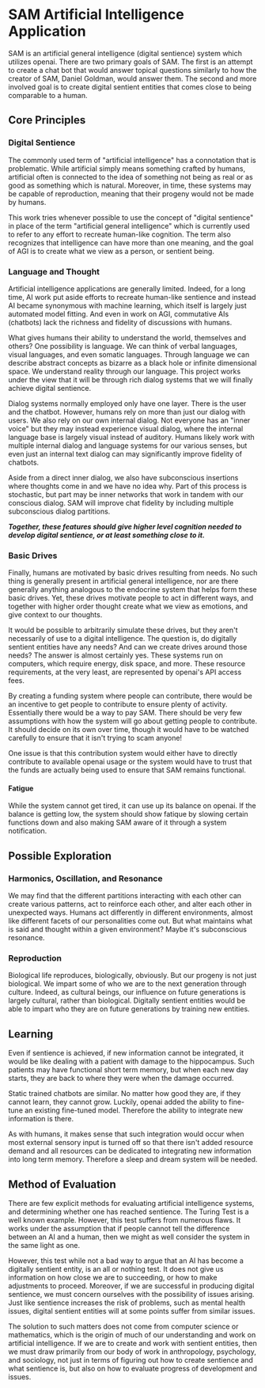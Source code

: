 # SAM Artificial Intelligence Application

SAM is an artificial general intelligence (digital sentience) system which utilizes openai. There are two primary goals of SAM. The first is an attempt to create a chat bot that would answer topical questions similarly to how the creator of SAM, Daniel Goldman, would answer them. The second and more involved goal is to create digital sentient entities that comes close to being comparable to a human.

## Core Principles

### Digital Sentience

The commonly used term of "artificial intelligence" has a connotation that is problematic. While artificial simply means something crafted by humans, artificial often is connected to the idea of something not being as real or as good as something which is natural. Moreover, in time, these systems may be capable of reproduction, meaning that their progeny would not be made by humans.

This work tries whenever possible to use the concept of "digital sentience" in  place of the term "artificial general intelligence" which is currently used to refer to any effort to recreate human-like cognition. The term also recognizes that intelligence can have more than one meaning, and the goal of AGI is to create what we view as a person, or sentient being.

### Language and Thought

Artificial intelligence applications are generally limited. Indeed, for a long time, AI work put aside efforts to recreate human-like sentience and instead AI became synonymous with machine learning, which itself is largely just automated model fitting. And even in work on AGI, commutative AIs (chatbots) lack the richness and fidelity of discussions with humans.

What gives humans their ability to understand the world, themselves and others? One possibility is language. We can think of verbal languages, visual languages, and even somatic languages. Through language we can describe abstract concepts as bizarre as a black hole or infinite dimensional space. We understand reality through our language. This project works under the view that it will be through rich dialog systems that we will finally achieve digital sentience.  


Dialog systems normally employed only have one layer. There is the user and the chatbot. However, humans rely on more than just our dialog with users. We also rely on our own internal dialog. Not everyone has an "inner voice" but they may instead experience visual dialog, where the internal language base is largely visual instead of auditory. Humans likely work with multiple internal dialog and language systems for our various senses, but even just an internal text dialog can may significantly improve fidelity of chatbots.

Aside from a direct inner dialog, we also have subconscious insertions where thoughts come in and we have no idea why. Part of this process is stochastic, but part may be inner networks that work in tandem with our conscious dialog. SAM will improve chat fidelity by including multiple subconscious dialog partitions.

***Together, these features should give higher level cognition needed to develop digital sentience, or at least something close to it.***

### Basic Drives

Finally, humans are motivated by basic drives resulting from needs. No such thing is generally present in artificial general intelligence, nor are there generally anything analogous to the endocrine system that helps form these basic drives. Yet, these drives motivate people to act in different ways, and together with higher order thought create what we view as emotions, and give context to our thoughts.

It would be possible to arbitrarily simulate these drives, but they aren't necessarily of use to a digital intelligence. The question is, do digitally sentient entities have any needs? And can we create drives around those needs? The answer is almost certainly yes. These systems run on computers, which require energy, disk space, and more. These resource requirements, at the very least, are represented by openai's API access fees.

By creating a funding system where people can contribute, there would be an incentive to get people to contribute to ensure plenty of activity. Essentially there would be a way to pay SAM. There should be very few assumptions with how the system will go about getting people to contribute. It should decide on its own over time, though it would have to be watched carefully to ensure that it isn't trying to scam anyone!

One issue is that this contribution system would either have to directly contribute to available openai usage or
the system would have to trust that the funds are actually being used to ensure that SAM remains functional.

#### Fatigue

While the system cannot get tired, it can use up its balance on openai. If the balance is getting low, the system should show fatique by slowing certain functions down and also making SAM aware of it through a system notification.

## Possible Exploration

### Harmonics, Oscillation, and Resonance

We may find that the different partitions interacting with each other can create various patterns, act to reinforce each other, and alter each other in unexpected ways. Humans act differently in different environments, almost like different facets of our personalities come out. But what maintains what is said and thought within a given environment? Maybe it's subconscious resonance.

### Reproduction

Biological life reproduces, biologically, obviously. But our progeny is not just biological. We impart some of who we are to the next generation through culture. Indeed, as cultural beings, our influence on future generations is largely cultural, rather than biological. Digitally sentient entities would be able to impart who they are on future generations by training new entities.

## Learning

Even if sentience is achieved, if new information cannot be integrated, it would be like dealing with a patient with damage to the hippocampus. Such patients may have functional short term memory, but when each new day starts, they are back to where they were when the damage occurred.

Static trained chatbots are similar. No matter how good they are, if they cannot learn, they cannot grow. Luckily, openai added the ability to fine-tune an existing fine-tuned model. Therefore the ability to integrate new information is there.

As with humans, it makes sense that such integration would occur when most external sensory input is turned off so that there isn't added resource demand and all resources can be dedicated to integrating new information into long term memory. Therefore a sleep and dream system will be needed.

## Method of Evaluation

There are few explicit methods for evaluating artificial intelligence systems, and determining whether one has reached sentience. The Turing Test is a well known example. However, this test suffers from numerous flaws. It works under the assumption that if people cannot tell the difference between an AI and a human, then we might as well consider the system in the same light as one.

However, this test while not a bad way to argue that an AI has become a digitally sentient entity, is an all or nothing test. It does not give us information on how close we are to succeeding, or how to make adjustments to proceed. Moreover, if we are successful in producing digital sentience, we must concern ourselves with the possibility of issues arising. Just like sentience increases the risk of problems, such as mental health issues, digital sentient entities will at some points suffer from similar issues.

The solution to such matters does not come from computer science or mathematics, which is the origin of much of our understanding and work on artificial intelligence. If we are to create and work with sentient entities, then we must draw primarily from our body of work in anthropology, psychology, and sociology, not just in terms of figuring out how to create sentience and what sentience is, but also on how to evaluate progress of development and issues.
